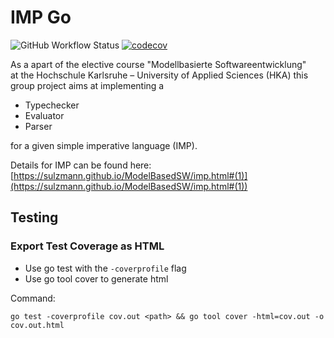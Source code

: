 # IMP Go

![GitHub Workflow Status](https://github.com/Pyronix/imp-go/workflows/CI/badge.svg)
[![codecov](https://codecov.io/gh/Pyronix/imp-go/branch/main/graph/badge.svg)](https://codecov.io/gh/Pyronix/imp-go)

As a apart of the elective course "Modellbasierte Softwareentwicklung"   
at the Hochschule Karlsruhe – University of Applied Sciences (HKA) this group project aims at implementing a
- Typechecker
- Evaluator
- Parser

for a given simple imperative language (IMP).

Details for IMP can be found here:  
[https://sulzmann.github.io/ModelBasedSW/imp.html#(1)](https://sulzmann.github.io/ModelBasedSW/imp.html#(1))

## Testing
### Export Test Coverage as HTML

- Use go test with the `-coverprofile` flag
- Use go tool cover to generate html

Command:
```
go test -coverprofile cov.out <path> && go tool cover -html=cov.out -o cov.out.html
```

